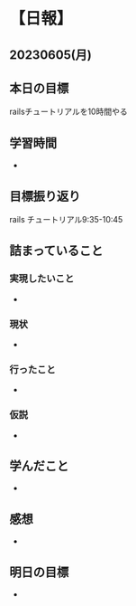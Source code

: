 # 【日報】
## 20230605(月)
## 本日の目標
railsチュートリアルを10時間やる
## 学習時間
- 

## 目標振り返り
rails チュートリアル9:35-10:45

## 詰まっていること
### 実現したいこと 
- 
### 現状
- 
### 行ったこと 
- 
### 仮説
- 

## 学んだこと
- 

## 感想
- 

## 明日の目標
- 


